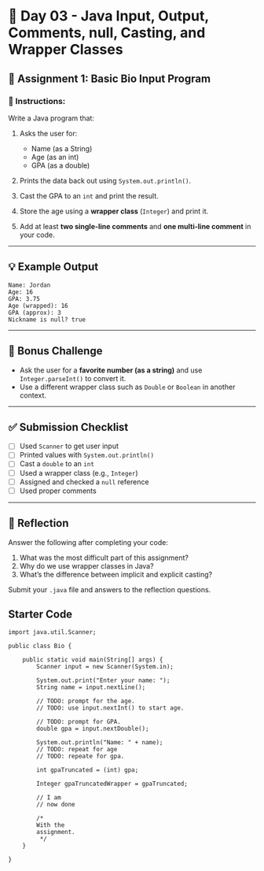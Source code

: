 # 🧪 Day 03 - Java Input, Output, Comments, null, Casting, and Wrapper Classes

## 📘 Assignment 1: Basic Bio Input Program

### 🔧 Instructions:
Write a Java program that:

1. Asks the user for:
   - Name (as a String)
   - Age (as an int)
   - GPA (as a double)

2. Prints the data back out using `System.out.println()`.

3. Cast the GPA to an `int` and print the result.

4. Store the age using a **wrapper class** (`Integer`) and print it.

5. Add at least **two single-line comments** and **one multi-line comment** in your code.

---

## 💡 Example Output

```
Name: Jordan
Age: 16
GPA: 3.75
Age (wrapped): 16
GPA (approx): 3
Nickname is null? true
```

---

## 🎯 Bonus Challenge

- Ask the user for a **favorite number (as a string)** and use `Integer.parseInt()` to convert it.
- Use a different wrapper class such as `Double` or `Boolean` in another context.

---

## ✅ Submission Checklist

- [ ] Used `Scanner` to get user input
- [ ] Printed values with `System.out.println()`
- [ ] Cast a `double` to an `int`
- [ ] Used a wrapper class (e.g., `Integer`)
- [ ] Assigned and checked a `null` reference
- [ ] Used proper comments

---

## 📝 Reflection

Answer the following after completing your code:

1. What was the most difficult part of this assignment?
2. Why do we use wrapper classes in Java?
3. What’s the difference between implicit and explicit casting?

Submit your `.java` file and answers to the reflection questions.


## Starter Code

```(java)
import java.util.Scanner;

public class Bio {

    public static void main(String[] args) {
        Scanner input = new Scanner(System.in);

        System.out.print("Enter your name: ");
        String name = input.nextLine();

        // TODO: prompt for the age.
        // TODO: use input.nextInt() to start age.

        // TODO: prompt for GPA.
        double gpa = input.nextDouble();

        System.out.println("Name: " + name);
        // TODO: repeat for age
        // TODO: repeate for gpa.

        int gpaTruncated = (int) gpa;

        Integer gpaTruncatedWrapper = gpaTruncated;
        
        // I am 
        // now done
        
        /*
        With the 
        assignment.  
         */
    }

}


```
